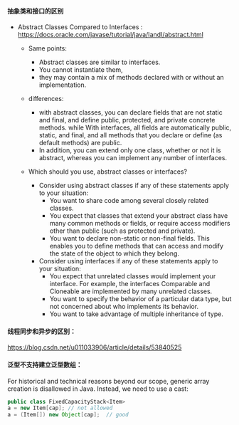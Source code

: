 #### 抽象类和接口的区别
- Abstract Classes Compared to Interfaces : https://docs.oracle.com/javase/tutorial/java/IandI/abstract.html
  - Same points: 
    - Abstract classes are similar to interfaces. 
    - You cannot instantiate them, 
    - they may contain a mix of methods declared with or without an implementation. 
  - differences:
    - with abstract classes, you can declare fields that are not static and final, and define public, protected, and private concrete methods. 
    while With interfaces, all fields are automatically public, static, and final, and all methods that you declare or define (as default methods) are public. 
    - In addition, you can extend only one class, whether or not it is abstract, whereas you can implement any number of interfaces.

  - Which should you use, abstract classes or interfaces?
    - Consider using abstract classes if any of these statements apply to your situation:
      - You want to share code among several closely related classes.
      - You expect that classes that extend your abstract class have many common methods or fields, or require access modifiers other than public (such as protected and private).
      - You want to declare non-static or non-final fields. This enables you to define methods that can access and modify the state of the object to which they belong.
    - Consider using interfaces if any of these statements apply to your situation:
      - You expect that unrelated classes would implement your interface. For example, the interfaces Comparable and Cloneable are implemented by many unrelated classes.
      - You want to specify the behavior of a particular data type, but not concerned about who implements its behavior.
      - You want to take advantage of multiple inheritance of type.
#### 线程同步和异步的区别：
https://blog.csdn.net/u011033906/article/details/53840525

#### 泛型不支持建立泛型数组：
For historical and technical reasons beyond our scope, generic array creation is disallowed in Java. Instead, we need to use a cast:
```Java
public class FixedCapacityStack<Item>
a = new Item[cap]; // not allowed
a = (Item[]) new Object[cap];  // good
```


    
